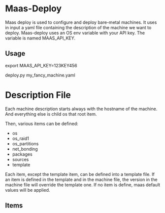 Maas-Deploy
===========

Maas deploy is used to configure and deploy bare-metal machines. It uses in input a yaml file containing the description of the machine we want to deploy. Maas-deploy uses an OS env variable with your API key. The variable is named MAAS_API_KEY.

Usage
-----

export MAAS_API_KEY=123KEY456

deploy.py my_fancy_machine.yaml

Description File
================

Each machine description starts always with the hostname of the machine. And everything else is child os that root item.

Then, various items can be defined:

* os
* os_raid1
* os_partitions
* net_bonding
* packages
* sources
* template

Each item, except the template item, can be defined into a template file. If an item is defined in the template and in the machine file, the version in the machine file will override the template one. If no item is define, maas default values will be applied.

Items
-----


